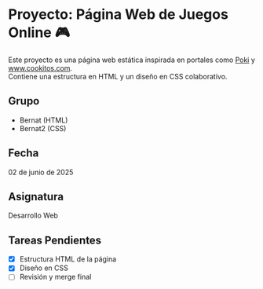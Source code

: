 # Proyecto: Página Web de Juegos Online 🎮

Este proyecto es una página web estática inspirada en portales como [Poki](https://poki.com/es) y www.cookitos.com.  
Contiene una estructura en HTML y un diseño en CSS colaborativo.

## Grupo
- Bernat (HTML)
- Bernat2 (CSS)

## Fecha
02 de junio de 2025

## Asignatura
Desarrollo Web

## Tareas Pendientes
- [x] Estructura HTML de la página
- [x] Diseño en CSS
- [ ] Revisión y merge final
